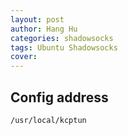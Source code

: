 ```yaml
---
layout: post
author: Hang Hu
categories: shadowsocks
tags: Ubuntu Shadowsocks 
cover: 
---
```


## Config address

```
/usr/local/kcptun
```
